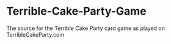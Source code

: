 # Terrible-Cake-Party-Game
The source for the Terrible Cake Party card game as played on TerribleCakeParty.com

